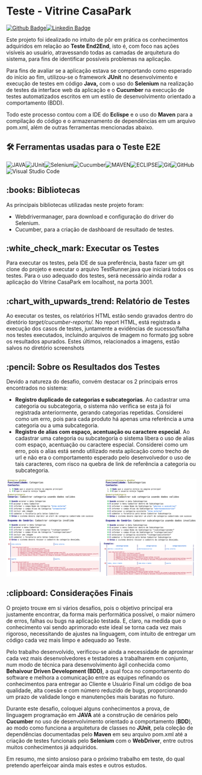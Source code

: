 <h1 align="left"> Teste - Vitrine CasaPark  </h1>

[![Github Badge](https://img.shields.io/badge/GitHub-100000?style=for-the-badge&logo=github&logoColor=white&link=https://github.com/danporto)](https://github.com/danporto)[![Linkedin Badge](https://img.shields.io/badge/LinkedIn-0077B5?style=for-the-badge&logo=linkedin&logoColor=white&Linkedin&logoColor=white&link=https://www.linkedin.com/in/daniel-porto-72a900211)](https://www.linkedin.com/in/daniel-porto-72a900211/)

Este projeto foi idealizado no intuito de pôr em prática os conhecimentos adquiridos em relação ao **Teste End2End**, isto é, com foco nas ações visíveis ao usuário, atravessando todas as camadas de arquitetura do sistema, para fins de identificar possíveis problemas na aplicação.

Para fins de avaliar se a aplicação estava se comportando como esperado do início ao fim, utilizou-se o framework **JUnit** no desenvolvimento e execução de testes em código **Java,** com o uso do **Selenium** na realização de testes da interface web da aplicação e o **Cucumber** na execução de testes automatizados escritos em um estilo de desenvolvimento orientado a comportamento (BDD).

Todo este processo contou com a IDE do **Eclispe** e o uso do **Maven** para a compilação do código e o armazenamento de dependências em um arquivo pom.xml, além de outras ferramentas mencionadas abaixo.

<h2> 🛠 Ferramentas usadas para o Teste E2E</h2>

![JAVA](https://img.shields.io/badge/Java-ED8B00?style=for-the-badge&logo=java&logoColor=white)![JUnit](https://img.shields.io/badge/-JUnit%20-05122A?style=for-the-badge&logo=JUnit&logoColor=007ACC)![Selenium](https://img.shields.io/badge/-selenium-%43B02A?style=for-the-badge&logo=selenium&logoColor=white)![Cucumber](https://img.shields.io/badge/-Cucumber%20-05122A?style=for-the-badge&logo=Cucumber&logoColor=007ACC)![MAVEN](https://img.shields.io/badge/-Maven%20-05122A?style=for-the-badge&logo=Maven&logoColor=007ACC)![ECLIPSE](https://img.shields.io/badge/-Eclipse%20-05122A?style=for-the-badge&logo=Eclipse&logoColor=007ACC)![Git](https://img.shields.io/badge/Git-252219?style=for-the-badge&logo=git&logoColor=git)![GitHub](https://img.shields.io/badge/GitHub-252219?style=for-the-badge&logo=git&logoColor=github)![Visual Studio Code](https://img.shields.io/badge/-Visual%20Studio%20Code-05122A?style=for-the-badge&logo=visual-studio-code&logoColor=007ACC)

<h2> :books: Bibliotecas</h2>

As principais bibliotecas utilizadas neste projeto foram:

- Webdrivermanager, para download e configuração do driver do Selenium.
- Cucumber, para a criação de dashboard de resultado de testes.

<h2> :white_check_mark: Executar os Testes</h2>

Para executar os testes, pela IDE de sua preferência, basta fazer um git clone do projeto e executar o arquivo TestRunner.java que iniciará todos os testes. Para o uso adequado dos testes, será necessário ainda rodar a aplicação do Vitrine CasaPark em localhost, na porta 3001.

<h2> :chart_with_upwards_trend: Relatório de Testes</h2>

Ao executar os testes, os relatórios HTML estão sendo gravados dentro do diretório _target/cucumber-reports/._ No report HTML, está registrada a execução dos casos de testes, juntamente a evidências de sucesso/falha nos testes executados, incluindo arquivos de imagem no formato jpg sobre os resultados apurados. Estes últimos, relacionados a imagens, estão salvos no diretório screenshots

<h2> :pencil: Sobre os Resultados dos Testes</h2>

Devido a natureza do desafio, convém destacar os 2 principais erros encontrados no sistema:

- **Registro duplicado de categorias e subcategorias**. Ao cadastrar uma categoria ou subcategoria, o sistema não verifica se esta já foi registrada anteriormente, gerando categorias repetidas. Considerei como um erro, pois para cada produto há apenas uma referência a uma categoria ou a uma subcategoria.
- **Registro de alias com espaço, acentuação ou caractere especial**. Ao cadastrar uma categoria ou subcategoria o sistema libera o uso de alias com espaço, acentuação ou caractere especial. Considerei como um erro, pois o alias está sendo utilizado nesta aplicação como trecho de url e não era o comportamento esperado pelo desenvolvedor o uso de tais caracteres, com risco na quebra de link de referência a categoria ou subcategoria.

![1660603203964](image/README/1660603203964.png)

<h2> :clipboard: Considerações Finais</h2>

O projeto trouxe em si vários desafios, pois o objetivo principal era justamente encontrar, da forma mais performática possível, o maior número de erros, falhas ou bugs na aplicação testada. E, claro, na medida que o conhecimento vai sendo aprimorado este ideal se torna cada vez mais rigoroso, necessitando de ajustes na linguagem, com intuito de entregar um código cada vez mais limpo e adequado ao Teste.

Pelo trabalho desenvolvido, verificou-se ainda a necessidade de aproximar cada vez mais desenvolvedores e testadores a trabalharem em conjunto, num modo de técnica para desenvolvimento ágil conhecida como **Behaivour Driven Development (BDD)**, a qual foca no comportamento do software e melhora a comunicação entre as equipes refinando os conhecimentos para entregar ao Cliente e Usuário Final um código de boa qualidade, alta coesão e com número reduzido de bugs, proporcionando um prazo de validade longo e manutenções mais baratas no futuro.

Durante este desafio, coloquei alguns conhecimentos a prova, de linguagem programação em **JAVA** até a construção de cenários pelo **Cucumber** no uso de desenvolvimento orientado a comportamento (**BDD**), ao modo como funciona a arquitetura de classes no **JUnit**, pela coleção de dependências documentadas pelo **Maven** em seu arquivo pom.xml até a criação de testes funcionais pelo **Selenium** com o **WebDriver**, entre outros muitos conhecimentos já adquiridos.

Em resumo, me sinto ansioso para o próximo trabalho em teste, do qual pretendo aperfeiçoar ainda mais estes e outros estudos.
